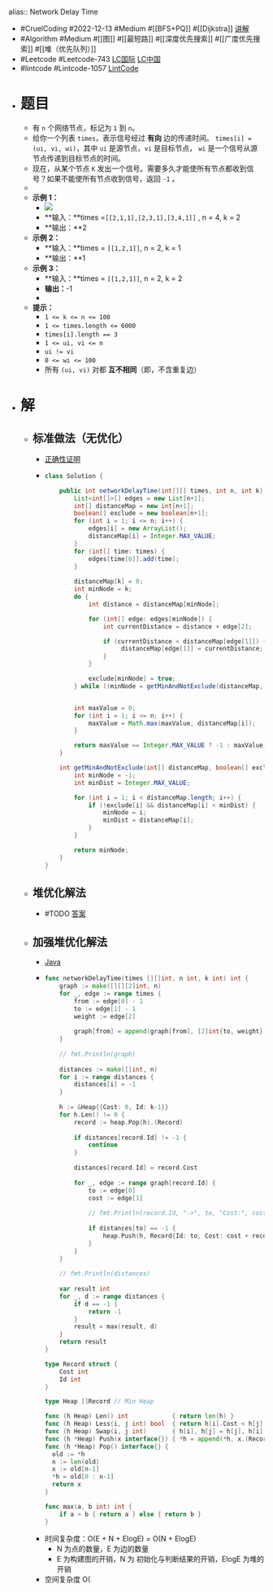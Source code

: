 alias:: Network Delay Time

- #CruelCoding #2022-12-13 #Medium #[[BFS+PQ]] #[[Dijkstra]] [讲解](https://youtu.be/Jlhgi5-npKI)
- #Algorithm #Medium #[[图]] #[[最短路]] #[[深度优先搜索]] #[[广度优先搜索]] #[[堆（优先队列）]]
- #Leetcode #Leetcode-743 [LC国际](https://leetcode.com/problems/network-delay-time/) [LC中国](https://leetcode.cn/problems/network-delay-time/)
- #lintcode #Lintcode-1057 [LintCode](https://www.lintcode.com/problem/1057/)
- # 题目
	- 有 `n` 个网络节点，标记为 `1` 到 `n`。
	- 给你一个列表 `times`，表示信号经过 **有向** 边的传递时间。 `times[i] = (ui, vi, wi)`，其中 `ui` 是源节点，`vi` 是目标节点， `wi` 是一个信号从源节点传递到目标节点的时间。
	- 现在，从某个节点 `K` 发出一个信号。需要多久才能使所有节点都收到信号？如果不能使所有节点收到信号，返回 `-1` 。
	-
	- **示例 1：**
		- ![](https://assets.leetcode.com/uploads/2019/05/23/931_example_1.png)
		- **输入：**times =`[[2,1,1],[2,3,1],[3,4,1]]` , n = 4, k = 2
		- **输出：**2
	- **示例 2：**
		- **输入：**times = `[[1,2,1]]`, n = 2, k = 1
		- **输出：**1
	- **示例 3：**
		- **输入：**times = `[[1,2,1]]`, n = 2, k = 2
		- **输出：**-1
		-
	- **提示：**
		- `1 <= k <= n <= 100`
		- `1 <= times.length <= 6000`
		- `times[i].length == 3`
		- `1 <= ui, vi <= n`
		- `ui != vi`
		- `0 <= wi <= 100`
		- 所有 `(ui, vi)` 对都 **互不相同**（即，不含重复边）
- # 解
	- ## 标准做法（无优化）
		- [正确性证明](https://leetcode-cn.com/submissions/detail/264875179/)
		- ```java
		  class Solution {
		  
		      public int networkDelayTime(int[][] times, int n, int k) {
		          List<int[]>[] edges = new List[n+1];
		          int[] distanceMap = new int[n+1];
		          boolean[] exclude = new boolean[n+1];
		          for (int i = 1; i <= n; i++) {
		              edges[i] = new ArrayList();
		              distanceMap[i] = Integer.MAX_VALUE;
		          }
		          for (int[] time: times) {
		              edges[time[0]].add(time);
		          }
		          
		          distanceMap[k] = 0;
		          int minNode = k;
		          do {
		              int distance = distanceMap[minNode];
		  
		              for (int[] edge: edges[minNode]) {
		                  int currentDistance = distance + edge[2];
		  
		                  if (currentDistance < distanceMap[edge[1]]) {
		                       distanceMap[edge[1]] = currentDistance;
		                  }
		              }
		  
		              exclude[minNode] = true;
		          } while ((minNode = getMinAndNotExclude(distanceMap, exclude)) != -1);
		  
		  
		          int maxValue = 0;
		          for (int i = 1; i <= n; i++) {
		              maxValue = Math.max(maxValue, distanceMap[i]);
		          }
		  
		          return maxValue == Integer.MAX_VALUE ? -1 : maxValue;
		      }
		  
		      int getMinAndNotExclude(int[] distanceMap, boolean[] exclude) {
		          int minNode = -1;
		          int minDist = Integer.MAX_VALUE;
		  
		          for (int i = 1; i < distanceMap.length; i++) {
		              if (!exclude[i] && distanceMap[i] < minDist) {
		                  minNode = i;
		                  minDist = distanceMap[i];
		              }
		          }
		  
		          return minNode;
		      }
		  }
		  ```
	- ## 堆优化解法
		- #TODO [答案](https://github.com/algorithmzuo/algorithmbasic2020/blob/master/src/class16/Code06_NetworkDelayTime.java#L13)
	- ## 加强堆优化解法
		- [Java](https://github.com/algorithmzuo/algorithmbasic2020/blob/master/src/class16/Code06_NetworkDelayTime.java#L44)
		- ```go
		  func networkDelayTime(times [][]int, n int, k int) int {
		      graph := make([][][2]int, n)
		      for _, edge := range times {
		          from := edge[0] - 1
		          to := edge[1] - 1
		          weight := edge[2]
		          
		          graph[from] = append(graph[from], [2]int{to, weight})
		      }
		      
		      // fmt.Println(graph)
		      
		      distances := make([]int, n)
		      for i := range distances {
		          distances[i] = -1
		      }
		      
		      h := &Heap{{Cost: 0, Id: k-1}}
		      for h.Len() != 0 {
		          record := heap.Pop(h).(Record)
		          
		          if distances[record.Id] != -1 {
		              continue
		          }
		          
		          distances[record.Id] = record.Cost
		          
		          for _, edge := range graph[record.Id] {
		              to := edge[0]
		              cost := edge[1]
		              
		              // fmt.Println(record.Id, "->", to, "Cost:", cost)
		              
		              if distances[to] == -1 {
		                  heap.Push(h, Record{Id: to, Cost: cost + record.Cost})
		              }
		          }
		      }
		      
		      // fmt.Println(distances)
		      
		      var result int
		      for _, d := range distances {
		          if d == -1 {
		              return -1
		          }
		          result = max(result, d)
		      }
		      return result
		  }
		  
		  type Record struct {
		      Cost int
		      Id int
		  }
		  
		  type Heap []Record // Min Heap
		  
		  func (h Heap) Len() int            { return len(h) }
		  func (h Heap) Less(i, j int) bool  { return h[i].Cost < h[j].Cost }
		  func (h Heap) Swap(i, j int)       { h[i], h[j] = h[j], h[i] }
		  func (h *Heap) Push(x interface{}) { *h = append(*h, x.(Record)) }
		  func (h *Heap) Pop() interface{} {
		  	old := *h
		  	n := len(old)
		  	x := old[n-1]
		  	*h = old[0 : n-1]
		  	return x
		  }
		  
		  func max(a, b int) int {
		      if a > b { return a } else { return b }
		  }
		  ```
		- 时间复杂度：O(E + N + ElogE) = O(N + ElogE)
			- N 为点的数量，E 为边的数量
			- E 为构建图的开销，N 为 初始化与判断结果的开销，ElogE 为堆的开销
		- 空间复杂度 O(